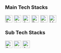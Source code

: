 ### Main Tech Stacks
<div style="display: flex; flex-wrap: wrap; gap: 5px;">
    <img src="https://img.shields.io/badge/python-3670A0?style=for-the-badge&logo=python&logoColor=ffdd54" alt="Python" height="24">
    <img src="https://img.shields.io/badge/java-%23ED8B00.svg?style=for-the-badge&logo=openjdk&logoColor=white" alt="Java" height="24">
    <img src="https://img.shields.io/badge/Apache%20Airflow-017CEE?style=for-the-badge&logo=Apache%20Airflow&logoColor=white" alt="Apache Airflow" height="24">
    <img src="https://img.shields.io/badge/docker-%230db7ed.svg?style=for-the-badge&logo=docker&logoColor=white" alt="Docker" height="24">
    <img src="https://img.shields.io/badge/kubernetes-%23326ce5.svg?style=for-the-badge&logo=kubernetes&logoColor=white" alt="Kubernetes" height="24">
    <img src="https://img.shields.io/badge/mysql-4479A1.svg?style=for-the-badge&logo=mysql&logoColor=white" alt="MySQL" height="24">
</div>

### Sub Tech Stacks
<div style="display: flex; flex-wrap: wrap; gap: 5px;">
    <img src="https://img.shields.io/badge/snowflake-%2329B5E8.svg?style=for-the-badge&logo=snowflake&logoColor=white" alt="Snowflake" height="24">
    <img src="https://img.shields.io/badge/GoogleCloud-%234285F4.svg?style=for-the-badge&logo=google-cloud&logoColor=white" height="24">
    <img src="https://img.shields.io/badge/Apache%20Kafka-000?style=for-the-badge&logo=apachekafka" alt="Apache Kafka" height="24">
</div>

